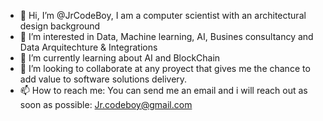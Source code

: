 - 👋 Hi, I’m @JrCodeBoy, I am a computer scientist with an architectural design background
- 👀 I’m interested in Data, Machine learning, AI, Busines consultancy and Data Arquitechture & Integrations
- 🌱 I’m currently learning about AI and BlockChain
- 💞️ I’m looking to collaborate at any proyect that gives me the chance to add value to software solutions delivery.
- 📫 How to reach me: You can send me an email and i will reach out as soon as possible: Jr.codeboy@gmail.com

<!---
JrCodeBoy/JrCodeBoy is a ✨ special ✨ repository because its `README.md` (this file) appears on your GitHub profile.
You can click the Preview link to take a look at your changes.
--->
